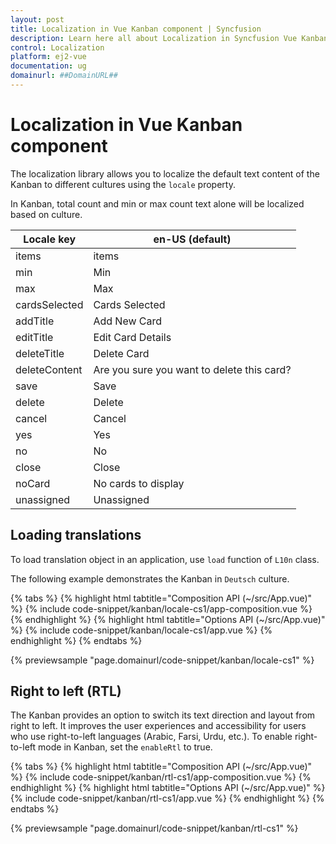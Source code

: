 ```yaml
---
layout: post
title: Localization in Vue Kanban component | Syncfusion
description: Learn here all about Localization in Syncfusion Vue Kanban component of Syncfusion Essential JS 2 and more.
control: Localization 
platform: ej2-vue
documentation: ug
domainurl: ##DomainURL##
---
```


# Localization in Vue Kanban component

The localization library allows you to localize the default text content of the Kanban to different cultures using the `locale` property.

In Kanban, total count and min or max count text alone will be localized based on culture.

| Locale key | en-US (default)  |
|------|------|
| items |  items |
| min |  Min |
| max |  Max |
| cardsSelected | Cards Selected |
| addTitle | Add New Card |
| editTitle | Edit Card Details |
| deleteTitle | Delete Card |
| deleteContent | Are you sure you want to delete this card? |
| save | Save |
| delete | Delete |
| cancel | Cancel |
| yes | Yes |
| no | No |
| close | Close |
| noCard | No cards to display |
| unassigned | Unassigned |

## Loading translations

To load translation object in an application, use `load` function of `L10n` class.

The following example demonstrates the Kanban in `Deutsch` culture.

{% tabs %}
{% highlight html tabtitle="Composition API (~/src/App.vue)" %}
{% include code-snippet/kanban/locale-cs1/app-composition.vue %}
{% endhighlight %}
{% highlight html tabtitle="Options API (~/src/App.vue)" %}
{% include code-snippet/kanban/locale-cs1/app.vue %}
{% endhighlight %}
{% endtabs %}
        
{% previewsample "page.domainurl/code-snippet/kanban/locale-cs1" %}

## Right to left (RTL)

The Kanban provides an option to switch its text direction and layout from right to left. It improves the user experiences and accessibility for users who use right-to-left languages (Arabic, Farsi, Urdu, etc.). To enable right-to-left mode in Kanban, set the `enableRtl` to true.

{% tabs %}
{% highlight html tabtitle="Composition API (~/src/App.vue)" %}
{% include code-snippet/kanban/rtl-cs1/app-composition.vue %}
{% endhighlight %}
{% highlight html tabtitle="Options API (~/src/App.vue)" %}
{% include code-snippet/kanban/rtl-cs1/app.vue %}
{% endhighlight %}
{% endtabs %}
        
{% previewsample "page.domainurl/code-snippet/kanban/rtl-cs1" %}